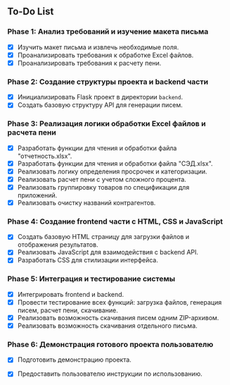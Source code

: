 ## To-Do List

### Phase 1: Анализ требований и изучение макета письма
- [x] Изучить макет письма и извлечь необходимые поля.
- [x] Проанализировать требования к обработке Excel файлов.
- [x] Проанализировать требования к расчету пени.

### Phase 2: Создание структуры проекта и backend части
- [x] Инициализировать Flask проект в директории `backend`.
- [x] Создать базовую структуру API для генерации писем.

### Phase 3: Реализация логики обработки Excel файлов и расчета пени
- [x] Разработать функции для чтения и обработки файла "отчетность.xlsx".
- [x] Разработать функции для чтения и обработки файла "СЭД.xlsx".
- [x] Реализовать логику определения просрочек и категоризации.
- [x] Реализовать расчет пени с учетом сложного процента.
- [x] Реализовать группировку товаров по спецификации для приложений.
- [x] Реализовать очистку названий контрагентов.

### Phase 4: Создание frontend части с HTML, CSS и JavaScript
- [x] Создать базовую HTML страницу для загрузки файлов и отображения результатов.
- [x] Реализовать JavaScript для взаимодействия с backend API.
- [x] Разработать CSS для стилизации интерфейса.

### Phase 5: Интеграция и тестирование системы
- [x] Интегрировать frontend и backend.
- [x] Провести тестирование всех функций: загрузка файлов, генерация писем, расчет пени, скачивание.
- [x] Реализовать возможность скачивания писем одним ZIP-архивом.
- [x] Реализовать возможность скачивания отдельного письма.

### Phase 6: Демонстрация готового проекта пользователю
- [x] Подготовить демонстрацию проекта.
- [x] Предоставить пользователю инструкции по использованию.


